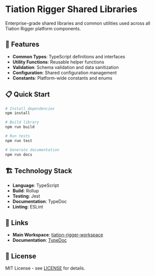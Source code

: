 # Tiation Rigger Shared Libraries

Enterprise-grade shared libraries and common utilities used across all Tiation Rigger platform components.

## 🚀 Features

- **Common Types**: TypeScript definitions and interfaces
- **Utility Functions**: Reusable helper functions
- **Validation**: Schema validation and data sanitization
- **Configuration**: Shared configuration management
- **Constants**: Platform-wide constants and enums

## 📋 Quick Start

```bash
# Install dependencies
npm install

# Build library
npm run build

# Run tests
npm run test

# Generate documentation
npm run docs
```

## 🏗️ Technology Stack

- **Language**: TypeScript
- **Build**: Rollup
- **Testing**: Jest
- **Documentation**: TypeDoc
- **Linting**: ESLint

## 🔗 Links

- **Main Workspace**: [tiation-rigger-workspace](https://github.com/tiation/tiation-rigger-workspace)
- **Documentation**: [TypeDoc](https://docs.tiation.com)

## 📄 License

MIT License - see [LICENSE](LICENSE) for details.
